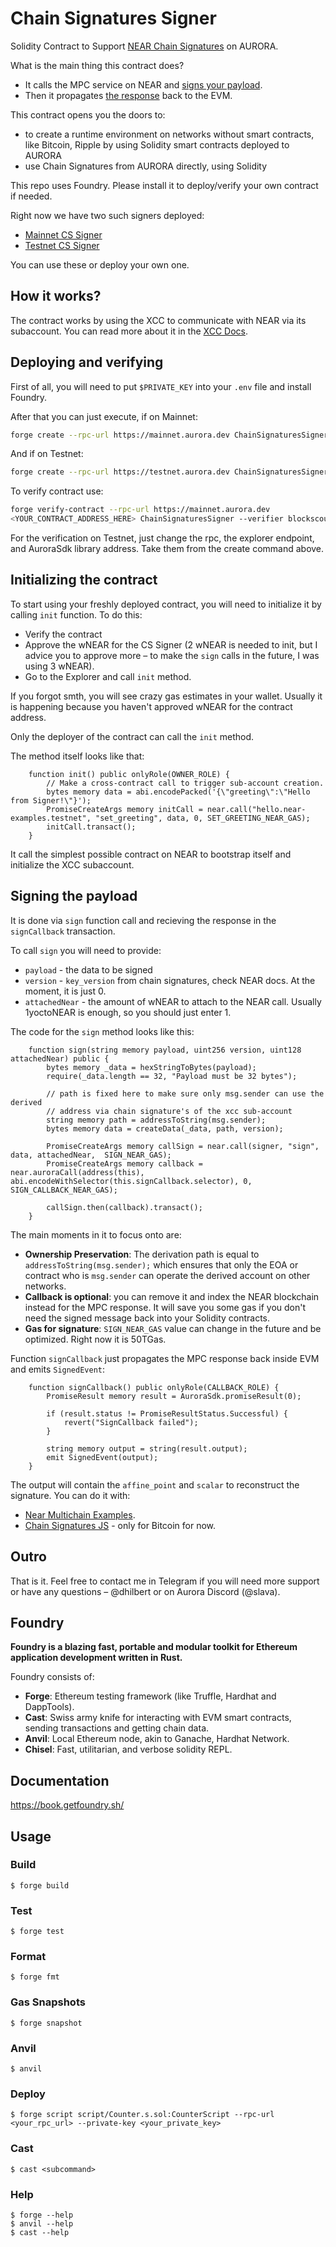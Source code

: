 # Chain Signatures Signer

Solidity Contract to Support [NEAR Chain Signatures](https://docs.near.org/concepts/abstraction/chain-signatures) on AURORA.

What is the main thing this contract does? 

- It calls the MPC service on NEAR and [signs your payload](https://explorer.mainnet.aurora.dev/tx/0x019fbf6ee6aad1edf9c68ab6cc04b8eba16479a724a1d6a9c741c5d04849c3cd).
- Then it propagates [the response](https://explorer.mainnet.aurora.dev/tx/0xf5de2f24cd6d9f7d93e40df638c47bc07c25d014190da4f033a676ed96186b8e?tab=logs) back to the EVM.

This contract opens you the doors to:
-  to create a runtime environment on networks without smart contracts, like Bitcoin, Ripple by using Solidity smart contracts deployed to AURORA
- use Chain Signatures from AURORA directly, using Solidity

This repo uses Foundry. Please install it to deploy/verify your own contract if needed.

Right now we have two such signers deployed:
- [Mainnet CS Signer](https://explorer.mainnet.aurora.dev/address/0xF7607CD922804DaA9D54d21349Dd6F9467098dDE)
- [Testnet CS Signer](https://explorer.testnet.aurora.dev/address/0x7e4F22F1eE20e01719ff1D986D116B04aBB2EE3f)

You can use these or deploy your own one.

## How it works? 

The contract works by using the XCC to communicate with NEAR via its subaccount. You can read more about it in the [XCC Docs](https://doc.aurora.dev/xcc/aurora-to-near/introduction).

## Deploying and verifying

First of all, you will need to put `$PRIVATE_KEY` into your `.env` file and install Foundry.

After that you can just execute, if on Mainnet:

```bash
forge create --rpc-url https://mainnet.aurora.dev ChainSignaturesSigner --legacy --private-key $PRIVATE_KEY --libraries 'lib/xcc/AuroraSdk.sol:AuroraSdk:0x05ADbA73a00b70D2e35BE8F0b44e8Ca6891d925C' --constructor-args v1.signer 0xC42C30aC6Cc15faC9bD938618BcaA1a1FaE8501d
```

And if on Testnet: 
```bash
forge create --rpc-url https://testnet.aurora.dev ChainSignaturesSigner --legacy --private-key $PRIVATE_KEY --libraries 'lib/xcc/AuroraSdk.sol:AuroraSdk:0xa1c283ed4CD8Ddc8694c209B18Fb40f7B3929361' --constructor-args v1.signer-prod.testnet 0x4861825E75ab14553E5aF711EbbE6873d369d146       
```

To verify contract use:

```bash
forge verify-contract --rpc-url https://mainnet.aurora.dev 
<YOUR_CONTRACT_ADDRESS_HERE> ChainSignaturesSigner --verifier blockscout --verifier-url https://explorer.mainnet.aurora.dev/api --libraries 'lib/xcc/AuroraSdk.sol:AuroraSdk:0x05ADbA73a00b70D2e35BE8F0b44e8Ca6891d925C' --guess-constructor-args
```

For the verification on Testnet, just change the rpc, the explorer endpoint, and AuroraSdk library address. Take them from the create command above.

## Initializing the contract

To start using your freshly deployed contract, you will need to initialize it by calling `init` function. To do this:

- Verify the contract
- Approve the wNEAR for the CS Signer (2 wNEAR is needed to init, but I advice you to approve more – to make the `sign` calls in the future, I was using 3 wNEAR).
- Go to the Explorer and call `init` method.

If you forgot smth, you will see crazy gas estimates in your wallet. Usually it is happening because you haven't approved wNEAR for the contract address.

Only the deployer of the contract can call the `init` method.

The method itself looks like that:

```solidity
    function init() public onlyRole(OWNER_ROLE) {
        // Make a cross-contract call to trigger sub-account creation.
        bytes memory data = abi.encodePacked('{\"greeting\":\"Hello from Signer!\"}');
        PromiseCreateArgs memory initCall = near.call("hello.near-examples.testnet", "set_greeting", data, 0, SET_GREETING_NEAR_GAS);
        initCall.transact();
    }
```
It call the simplest possible contract on NEAR to bootstrap itself and initialize the XCC subaccount.

## Signing the payload 

It is done via `sign` function call and recieving the response in the `signCallback` transaction.

To call `sign` you will need to provide:

- `payload` - the data to be signed
- `version` - `key_version` from chain signatures, check NEAR docs. At the moment, it is just 0.
- `attachedNear` - the amount of wNEAR to attach to the NEAR call. Usually 1yoctoNEAR is enough, so you should just enter 1.

The code for the `sign` method looks like this:
```solidity
    function sign(string memory payload, uint256 version, uint128 attachedNear) public {
        bytes memory _data = hexStringToBytes(payload);
        require(_data.length == 32, "Payload must be 32 bytes");

        // path is fixed here to make sure only msg.sender can use the derived 
        // address via chain signature's of the xcc sub-account
        string memory path = addressToString(msg.sender);
        bytes memory data = createData(_data, path, version);

        PromiseCreateArgs memory callSign = near.call(signer, "sign", data, attachedNear,  SIGN_NEAR_GAS);
        PromiseCreateArgs memory callback = near.auroraCall(address(this), abi.encodeWithSelector(this.signCallback.selector), 0, SIGN_CALLBACK_NEAR_GAS);

        callSign.then(callback).transact();
    }
```

The main moments in it to focus onto are:
-  **Ownership Preservation**: The derivation path is equal to `addressToString(msg.sender);` which ensures that only the EOA or contract who is `msg.sender` can operate the derived account on other networks.
- **Callback is optional**: you can remove it and index the NEAR blockchain instead for the MPC response. It will save you some gas if you don't need the signed message back into your Solidity contracts.
- **Gas for signature**: `SIGN_NEAR_GAS` value can change in the future and be optimized. Right now it is 50TGas.

Function `signCallback` just propagates the MPC response back inside EVM and emits `SignedEvent`:
```solidity
    function signCallback() public onlyRole(CALLBACK_ROLE) {
        PromiseResult memory result = AuroraSdk.promiseResult(0);

        if (result.status != PromiseResultStatus.Successful) {
            revert("SignCallback failed");
        }

        string memory output = string(result.output);
        emit SignedEvent(output);
    }
```

The output will contain the `affine_point` and `scalar` to reconstruct the signature. You can do it with:

- [Near Multichain Examples](https://github.com/near-examples/near-multichain/tree/main).
- [Chain Signatures JS](https://github.com/aurora-is-near/chain-signatures-js/tree/main) - only for Bitcoin for now.

## Outro

That is it. Feel free to contact me in Telegram if you will need more support or have any questions – @dhilbert or on Aurora Discord (@slava).

## Foundry

**Foundry is a blazing fast, portable and modular toolkit for Ethereum application development written in Rust.**

Foundry consists of:

-   **Forge**: Ethereum testing framework (like Truffle, Hardhat and DappTools).
-   **Cast**: Swiss army knife for interacting with EVM smart contracts, sending transactions and getting chain data.
-   **Anvil**: Local Ethereum node, akin to Ganache, Hardhat Network.
-   **Chisel**: Fast, utilitarian, and verbose solidity REPL.

## Documentation

https://book.getfoundry.sh/

## Usage

### Build

```shell
$ forge build
```

### Test

```shell
$ forge test
```

### Format

```shell
$ forge fmt
```

### Gas Snapshots

```shell
$ forge snapshot
```

### Anvil

```shell
$ anvil
```

### Deploy

```shell
$ forge script script/Counter.s.sol:CounterScript --rpc-url <your_rpc_url> --private-key <your_private_key>
```

### Cast

```shell
$ cast <subcommand>
```

### Help

```shell
$ forge --help
$ anvil --help
$ cast --help
```
